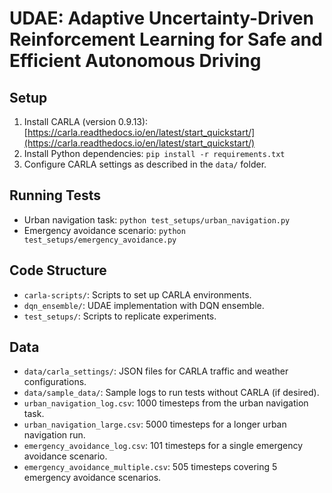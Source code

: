 # UDAE: Adaptive Uncertainty-Driven Reinforcement Learning for Safe and Efficient Autonomous Driving

## Setup
1. Install CARLA (version 0.9.13): [https://carla.readthedocs.io/en/latest/start_quickstart/](https://carla.readthedocs.io/en/latest/start_quickstart/)
2. Install Python dependencies: `pip install -r requirements.txt`
3. Configure CARLA settings as described in the `data/` folder.

## Running Tests
- Urban navigation task: `python test_setups/urban_navigation.py`
- Emergency avoidance scenario: `python test_setups/emergency_avoidance.py`

## Code Structure
- `carla-scripts/`: Scripts to set up CARLA environments.
- `dqn_ensemble/`: UDAE implementation with DQN ensemble.
- `test_setups/`: Scripts to replicate experiments.


## Data
- `data/carla_settings/`: JSON files for CARLA traffic and weather configurations.
- `data/sample_data/`: Sample logs to run tests without CARLA (if desired).
- `urban_navigation_log.csv`: 1000 timesteps from the urban navigation task.
- `urban_navigation_large.csv`: 5000 timesteps for a longer urban navigation run.
- `emergency_avoidance_log.csv`: 101 timesteps for a single emergency avoidance scenario.
- `emergency_avoidance_multiple.csv`: 505 timesteps covering 5 emergency avoidance scenarios.
